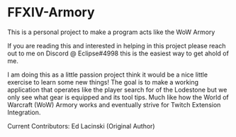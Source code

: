 # FFXIV-Armory
This is a personal project to make a program acts like the WoW Armory

If you are reading this and interested in helping in this project please reach
out to me on Discord @ Eclipse#4998 this is the easiest way to get ahold of me.

I am doing this as a little passion project
think it would be a nice little exercise to learn some new things!
The goal is to make a working application that operates like the player search for
of the Lodestone but we only see what gear is equipped and its tool tips.
Much like how the World of Warcraft (WoW) Armory works and eventually strive for
Twitch Extension Integration.  

Current Contributors:
Ed Lacinski (Original Author)
